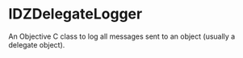 # IDZDelegateLogger
An Objective C class to log all messages sent to an object (usually a delegate object).
